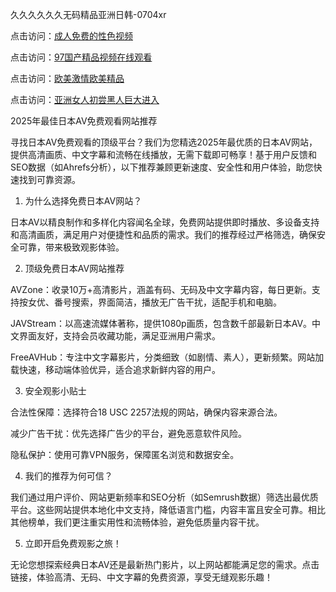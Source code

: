 
久久久久久久无码精品亚洲日韩-0704xr


点击访问：<a href="https://bered.pages.dev/">成人免费的性色视频</a>

点击访问：<a href="https://https://rtj-3zo.pages.dev/">97国产精品视频在线观看</a>

点击访问：<a href="https://bsdf-5f5.pages.dev/">欧美激情欧美精品</a>

点击访问：<a href="https://fdhf-454.pages.dev/">亚洲女人初尝黑人巨大进入</a>


2025年最佳日本AV免费观看网站推荐

寻找日本AV免费观看的顶级平台？我们为您精选2025年最优质的日本AV网站，提供高清画质、中文字幕和流畅在线播放，无需下载即可畅享！基于用户反馈和SEO数据（如Ahrefs分析），以下推荐兼顾更新速度、安全性和用户体验，助您快速找到可靠资源。

1. 为什么选择免费日本AV网站？

日本AV以精良制作和多样化内容闻名全球，免费网站提供即时播放、多设备支持和高清画质，满足用户对便捷性和品质的需求。我们的推荐经过严格筛选，确保安全可靠，带来极致观影体验。

2. 顶级免费日本AV网站推荐





AVZone：收录10万+高清影片，涵盖有码、无码及中文字幕内容，每日更新。支持按女优、番号搜索，界面简洁，播放无广告干扰，适配手机和电脑。



JAVStream：以高速流媒体著称，提供1080p画质，包含数千部最新日本AV。中文界面友好，支持会员收藏功能，满足亚洲用户需求。



FreeAVHub：专注中文字幕影片，分类细致（如剧情、素人），更新频繁。网站加载快速，移动端体验优异，适合追求新鲜内容的用户。

3. 安全观影小贴士





合法性保障：选择符合18 USC 2257法规的网站，确保内容来源合法。



减少广告干扰：优先选择广告少的平台，避免恶意软件风险。



隐私保护：使用可靠VPN服务，保障匿名浏览和数据安全。

4. 我们的推荐为何可信？

我们通过用户评价、网站更新频率和SEO分析（如Semrush数据）筛选出最优质平台。这些网站提供本地化中文支持，降低语言门槛，内容丰富且安全可靠。相比其他榜单，我们更注重实用性和流畅体验，避免低质量内容干扰。

5. 立即开启免费观影之旅！

无论您想探索经典日本AV还是最新热门影片，以上网站都能满足您的需求。点击链接，体验高清、无码、中文字幕的免费资源，享受无缝观影乐趣！



<span style="display:none;">[Canonical link](https://github.com/dtttn20250704/32121012）</span>
